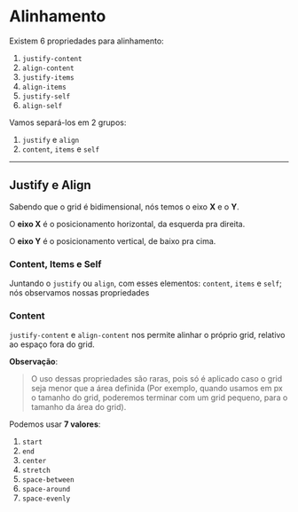 # Alinhamento

Existem 6 propriedades para alinhamento:

1. `justify-content`
2. `align-content`
3. `justify-items`
4. `align-items`
5. `justify-self`
6. `align-self`

Vamos separá-los em 2 grupos:

1. `justify` e `align`
2. `content`, `items` e `self`

---

## Justify e Align

Sabendo que o grid é bidimensional, nós temos o eixo **X** e o **Y**.

O **eixo X** é o posicionamento horizontal, da esquerda pra direita.

O **eixo Y** é o posicionamento vertical, de baixo pra cima.

### Content, Items e Self

Juntando o `justify` ou `align`, com esses elementos: `content`, `items` e `self`; nós observamos nossas propriedades

### Content

`justify-content` e `align-content` nos permite alinhar o próprio grid, relativo ao espaço fora do grid.

**Observação**:
> O uso dessas propriedades são raras, pois só é aplicado caso o grid seja menor que a área definida (Por exemplo, quando usamos em px o tamanho do grid, poderemos terminar com um grid pequeno, para o tamanho da área do grid).

Podemos usar **7 valores**:

1. `start`
2. `end`
3. `center`
4. `stretch`
5. `space-between`
6. `space-around`
7. `space-evenly`

